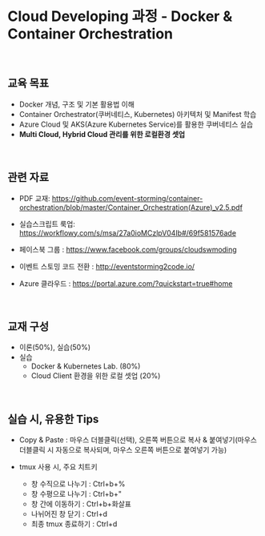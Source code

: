 #  Cloud Developing 과정 - Docker & Container Orchestration

<br/>

## 교육 목표

- Docker 개념, 구조 및 기본 활용법 이해
- Container Orchestrator(쿠버네티스, Kubernetes) 아키텍처 및 Manifest 학습
- Azure Cloud 및 AKS(Azure Kubernetes Service)를 활용한 쿠버네티스 실습
- **Multi Cloud, Hybrid Cloud 관리를 위한 로컬환경 셋업** 

<br/>

## 관련 자료

- PDF 교재: https://github.com/event-storming/container-orchestration/blob/master/Container_Orchestration(Azure)_v2.5.pdf

- 실습스크립트 룩업:
https://workflowy.com/s/msa/27a0ioMCzlpV04Ib#/69f581576ade

- 페이스북 그룹 : 
https://www.facebook.com/groups/cloudswmoding  

- 이벤트 스토밍 코드 전환 : 
http://eventstorming2code.io/  

- Azure 클라우드 : 
https://portal.azure.com/?quickstart=true#home

<br/>

## 교재 구성
* 이론(50%), 실습(50%)
* 실습 
  * Docker & Kubernetes Lab. (80%) 
  * Cloud Client 환경을 위한 로컬 셋업 (20%)   

<br/>

## 실습 시, 유용한 Tips
* Copy & Paste : 마우스 더블클릭(선택), 오른쪽 버튼으로 복사 & 붙여넣기(마우스 더블클릭 시 자동으로 복사되며, 마우스 오른쪽 버튼으로 붙여넣기 가능)

* tmux 사용 시, 주요 치트키<br/>
  * 창 수직으로 나누기 : Ctrl+b+% <br/>
  * 창 수평으로 나누기 : Ctrl+b+" <br/>
  * 창 간에 이동하기 : Ctrl+b+화살표 <br/>
  * 나뉘어진 창 닫기 : Ctrl+d <br/>
  * 최종 tmux 종료하기 : Ctrl+d 

       
